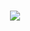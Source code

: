  <p align="center">
  <br><image src="https://user-images.githubusercontent.com/36239840/116864552-17e55f00-ac19-11eb-8d40-593d3fc6b90c.gif"><br>
  <!-- I'm Masa. Developer Advocate at IBM focusing on AI, DevOps & Cloud-native. I work with the developer community to build solutions, and deliver talks and workshops on the latest technologies. I like to work on content and projects on OpenShift Development and Administration and NLP projects.
   <br><br>If you are interested to learn more about my work or collaborate on future projects, you can contact me on <a href="https://twitter.com/masa_mhha">Twitter</a> or <a href="https://www.linkedin.com/in/masa-abushamleh-16ba2a11a/">LinkedIn</a>-->
     </p>
<p align="center">
<!--  
  <img src="https://github-readme-stats.vercel.app/api?username=nerdingitout&hide=stars&show_icons=true&theme=default&line_height=32">
<img src="https://github-readme-stats.vercel.app/api/top-langs/?username=nerdingitout&layout=compact&count_private=true&theme=default">
-->

</p>
  
<!--
**nerdingitout/nerdingitout** is a ✨ _special_ ✨ repository because its `README.md` (this file) appears on your GitHub profile.

Here are some ideas to get you started:

- 🔭 I’m currently working on ...
- 🌱 I’m currently learning ...
- 👯 I’m looking to collaborate on ...
- 🤔 I’m looking for help with ...
- 💬 Ask me about ...
- 📫 How to reach me: ...
- 😄 Pronouns: ...
- ⚡ Fun fact: ...
-->
